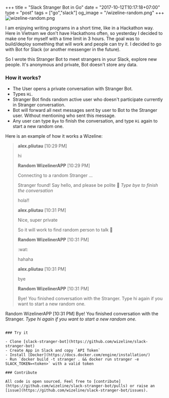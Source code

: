 +++
title = "Slack Stranger Bot in Go"
date = "2017-10-12T10:17:18+07:00"
type = "post"
tags = ["go","slack"]
og_image = "/wizeline-random.png"
+++
![wizeline-random.png](/wizeline-random.png)

I am enjoying writing programs in a short time, like in a Hackathon way. Here in Vietnam we don't have Hackathons often, so yesterday I decided to make one for myself with a time limit in 3 hours. The goal was to build/deploy something that will work and people can try it. I decided to go with Bot for Slack (or another messenger in the future).

So I wrote this Stranger Bot to meet strangers in your Slack, explore new people. It's anonymous and private, Bot doesn't store any data.

### How it works?

 - The User opens a private conversation with Stranger Bot.
 - Types `Hi`.
 - Stranger Bot finds random active user who doesn't participate currently in Stranger conversation.
 - Bot will forward all next messages sent by user to Bot to the Stranger user. Without mentioning who sent this message.
 - Any user can type `Bye` to finish the conversation, and type `Hi` again to start a new random one.

Here is an example of how it works a Wizeline:

> **alex.pliutau** [10:29 PM]
>
> hi
>
> **Random WizelinerAPP** [10:29 PM]
>
> Connecting to a random Stranger ...
>
> Stranger found! Say hello, and please be polite :wave: _Type bye to finish the conversation_
>
> hola!!
>
> **alex.pliutau** [10:31 PM]
>
> Nice, super private
>
> So it will work to find random person to talk :slightly_smiling_face:
>
> **Random WizelinerAPP** [10:31 PM]
>
> :wat:
>
> hahaha
>
> **alex.pliutau** [10:31 PM]
>
> bye
>
> **Random WizelinerAPP** [10:31 PM]
>
> Bye! You finished conversation with the Stranger. Type hi again if you want to start a new random one.

Random WizelinerAPP [10:31 PM]
Bye! You finished conversation with the Stranger. _Type hi again if you want to start a new random one._
```

### Try it

- Clone [slack-stranger-bot](https://github.com/wizeline/slack-stranger-bot)
- Create App in Slack and copy `API Token`
- Install [Docker](https://docs.docker.com/engine/installation/)
- Run `docker build -t stranger . && docker run stranger -e SLACK_TOKEN=<token>` with a valid token

### Contribute

All code is open sourced. Feel free to [contribute](https://github.com/wizeline/slack-stranger-bot/pulls) or raise an [issue](https://github.com/wizeline/slack-stranger-bot/issues).
